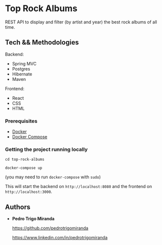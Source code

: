 # Top Rock Albums  

REST API to display and filter (by artist and year) the best rock albums of all time.

## Tech && Methodologies

Backend:
- Spring MVC
- Postgres
- Hibernate
- Maven

Frontend:
- React
- CSS
- HTML

### Prerequisites

- [Docker](https://www.docker.com/)
- [Docker Compose](https://docs.docker.com/compose/)

### Getting the project running locally

```
cd top-rock-albums 

docker-compose up
```
(you may need to run `docker-compose` with `sudo`)

This will start the backend on `http://localhost:8080` and the frontend on `http://localhost:3000`.

## Authors

* **Pedro Trigo Miranda** 

    https://github.com/pedrotrigomiranda

    https://www.linkedin.com/in/pedrotrigomiranda